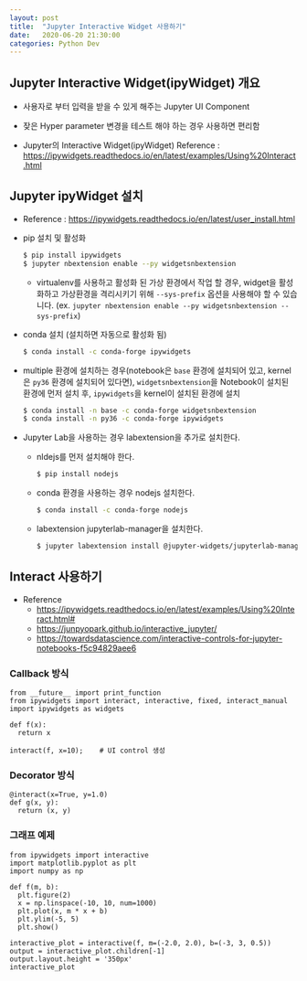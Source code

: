```yaml
---
layout: post
title:  "Jupyter Interactive Widget 사용하기"
date:   2020-06-20 21:30:00
categories: Python Dev
---
```


## Jupyter Interactive Widget(ipyWidget) 개요

- 사용자로 부터 입력을 받을 수 있게 해주는 Jupyter UI Component

- 잦은 Hyper parameter 변경을 테스트 해야 하는 경우 사용하면 편리함

- Jupyter의 Interactive Widget(ipyWidget) Reference : https://ipywidgets.readthedocs.io/en/latest/examples/Using%20Interact.html

## Jupyter ipyWidget 설치

- Reference : https://ipywidgets.readthedocs.io/en/latest/user_install.html

- pip 설치 및 활성화

  ~~~bash
  $ pip install ipywidgets
  $ jupyter nbextension enable --py widgetsnbextension
  ~~~

  - virtualenv를 사용하고 활성화 된 가상 환경에서 작업 할 경우, widget을 활성화하고 가상환경을 격리시키기 위해 `--sys-prefix` 옵션을 사용해야 할 수 있습니다. (ex. `jupyter nbextension enable --py widgetsnbextension --sys-prefix`)

- conda 설치 (설치하면 자동으로 활성화 됨)

  ~~~bash
  $ conda install -c conda-forge ipywidgets
  ~~~

- multiple 환경에 설치하는 경우(notebook은 `base` 환경에 설치되어 있고, kernel은 `py36` 환경에 설치되어 있다면), `widgetsnbextension`을 Notebook이 설치된 환경에 먼저 설치 후, `ipywidgets`을 kernel이 설치된 환경에 설치

  ~~~bash
  $ conda install -n base -c conda-forge widgetsnbextension
  $ conda install -n py36 -c conda-forge ipywidgets
  ~~~

- Jupyter Lab을 사용하는 경우 labextension을 추가로 설치한다.

  - nldejs를 먼저 설치해야 한다.

    ~~~bash
    $ pip install nodejs
    ~~~

  - conda 환경을 사용하는 경우 nodejs 설치한다.

    ~~~bash
    $ conda install -c conda-forge nodejs
    ~~~

  - labextension jupyterlab-manager을 설치한다.

    ~~~bash
    $ jupyter labextension install @jupyter-widgets/jupyterlab-manager
    ~~~

## Interact 사용하기

- Reference
  - https://ipywidgets.readthedocs.io/en/latest/examples/Using%20Interact.html#
  - https://junpyopark.github.io/interactive_jupyter/
  - https://towardsdatascience.com/interactive-controls-for-jupyter-notebooks-f5c94829aee6

### Callback 방식

~~~ipython
from __future__ import print_function
from ipywidgets import interact, interactive, fixed, interact_manual
import ipywidgets as widgets

def f(x):
  return x

interact(f, x=10);    # UI control 생성
~~~

### Decorator 방식

~~~ipython
@interact(x=True, y=1.0)
def g(x, y):
  return (x, y)
~~~

### 그래프 예제

~~~ipython
from ipywidgets import interactive
import matplotlib.pyplot as plt
import numpy as np

def f(m, b):
  plt.figure(2)
  x = np.linspace(-10, 10, num=1000)
  plt.plot(x, m * x + b)
  plt.ylim(-5, 5)
  plt.show()

interactive_plot = interactive(f, m=(-2.0, 2.0), b=(-3, 3, 0.5))
output = interactive_plot.children[-1]
output.layout.height = '350px'
interactive_plot
~~~
